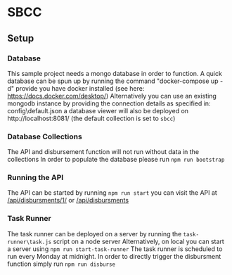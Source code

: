 # SBCC
 
## Setup

### Database
This sample project needs a mongo database in order to function. A quick database can be spun up by running the command "docker-compose up -d" provide you have docker installed (see here: https://docs.docker.com/desktop/)
Alternatively you can use an existing mongodb instance by providing the connection details as specified in: config\default.json
a database viewer will also be deployed on http://localhost:8081/ (the default collection is set to `sbcc`)

### Database Collections
The API and disbursement function will not run without data in the collections
In order to populate the database please run `npm run bootstrap`

### Running the API
The API can be started by running `npm run start`
you can visit the API at [/api/disbursments/1/](http://localhost:3000/api/disbursments/1/)
or  [/api/disbursments](http://localhost:3000/api/disbursments)

### Task Runner
The task runner can be deployed on a server by running the `task-runner\task.js` script on a node server
Alternatively, on local you can start a server using `npm run start-task-runner`
The task runner is scheduled to run every Monday at midnight. In order to directly trigger the disbursment function simply run `npm run disburse`
